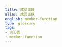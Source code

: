 ```yaml
---
title: 成员函数
alias: 成员函数
english: member-function
type: glossary
tags:
- 词汇表
- member-function
---
```

